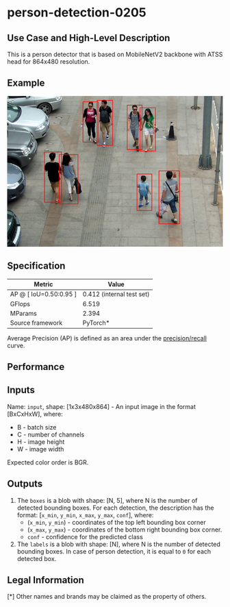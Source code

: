 # person-detection-0205

## Use Case and High-Level Description

This is a person detector that is based on MobileNetV2
backbone with ATSS head for 864x480 resolution.

## Example

![](./person-detection-0205.png)

## Specification

| Metric                          | Value                                     |
|---------------------------------|-------------------------------------------|
| AP @ [ IoU=0.50:0.95 ]          | 0.412 (internal test set)                 |
| GFlops                          | 6.519                                     |
| MParams                         | 2.394                                     |
| Source framework                | PyTorch\*                                 |

Average Precision (AP) is defined as an area under
the [precision/recall](https://en.wikipedia.org/wiki/Precision_and_recall)
curve.

## Performance

## Inputs

Name: `input`, shape: [1x3x480x864] - An input image in the format [BxCxHxW],
where:

- B - batch size
- C - number of channels
- H - image height
- W - image width

Expected color order is BGR.

## Outputs

1. The `boxes` is a blob with shape: [N, 5], where N is the number of detected
   bounding boxes. For each detection, the description has the format:
   [`x_min`, `y_min`, `x_max`, `y_max`, `conf`],
   where:
    - (`x_min`, `y_min`) - coordinates of the top left bounding box corner
    - (`x_max`, `y_max`) - coordinates of the bottom right bounding box corner.
    - `conf` - confidence for the predicted class
2. The `labels` is a blob with shape: [N], where N is the number of detected
   bounding boxes. In case of person detection, it is equal to `0` for each detected box.

## Legal Information
[*] Other names and brands may be claimed as the property of others.
